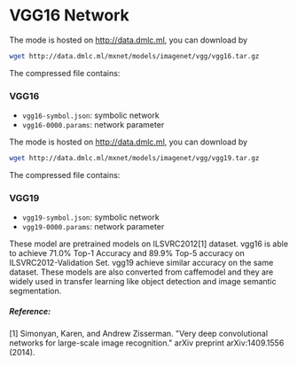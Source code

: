 # VGG16 Network

The mode is hosted on http://data.dmlc.ml, you can download by

```bash
wget http://data.dmlc.ml/mxnet/models/imagenet/vgg/vgg16.tar.gz
```

The compressed file contains:

### VGG16
- ```vgg16-symbol.json```: symbolic network
- ```vgg16-0000.params```: network parameter

The mode is hosted on http://data.dmlc.ml, you can download by

```bash
wget http://data.dmlc.ml/mxnet/models/imagenet/vgg/vgg19.tar.gz
```

The compressed file contains:

### VGG19
- ```vgg19-symbol.json```: symbolic network
- ```vgg19-0000.params```: network parameter

These model are pretrained models on ILSVRC2012[1] dataset. vgg16 is able to achieve 71.0% Top-1 Accuracy and 89.9% Top-5 accuracy on ILSVRC2012-Validation Set. vgg19 achieve similar accuracy on the same dataset. These models are also converted from caffemodel and they are widely used in transfer learning like object detection and image semantic segmentation.

##### Reference:
[1] Simonyan, Karen, and Andrew Zisserman. "Very deep convolutional networks for large-scale image recognition." arXiv preprint arXiv:1409.1556 (2014).
